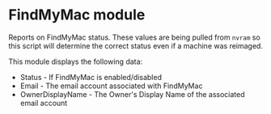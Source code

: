 FindMyMac module
======
Reports on FindMyMac status. These values are being pulled from `nvram` so this script will determine the correct status even if a machine was reimaged.

This module displays the following data:

* Status - If FindMyMac is enabled/disabled
* Email - The email account associated with FindMyMac
* OwnerDisplayName - The Owner's Display Name of the associated email account